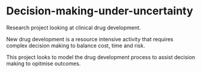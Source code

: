 # Decision-making-under-uncertainty
Research project looking at clinical drug development.

New drug development is a resource intensive activity that requires complex decision making to balance cost, time and risk.

This project looks to model the drug development process to assist decision making to opitmise outcomes.

